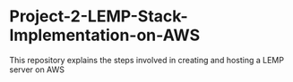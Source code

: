 # Project-2-LEMP-Stack-Implementation-on-AWS
This repository explains the steps involved in creating and hosting a LEMP server on AWS
